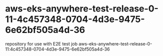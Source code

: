 # aws-eks-anywhere-test-release-0-11-4c457348-0704-4d3e-9475-6e62bf505a4d-36
repository for use with E2E test job aws-eks-anywhere-test-release-0-11:4c457348-0704-4d3e-9475-6e62bf505a4d-36
